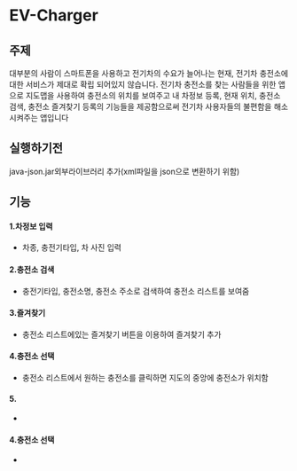 # EV-Charger

## 주제

대부분의 사람이 스마트폰을 사용하고 전기차의 수요가 늘어나는 현재, 전기차 충전소에 대한 서비스가 제대로 확립 되어있지 않습니다.
전기차 충전소를 찾는 사람들을 위한 앱으로 지도맵을 사용하여 충전소의 위치를 보여주고 내 차정보 등록, 현재 위치, 충전소 검색, 충전소 즐겨찾기 등록의 기능들을 제공함으로써 전기차 사용자들의 불편함을 해소시켜주는 앱입니다

## 실행하기전

java-json.jar외부라이브러리 추가(xml파일을 json으로 변환하기 위함)

## 기능

#### 1.차정보 입력
   + 차종, 충전기타입, 차 사진 입력

#### 2.충전소 검색
   + 충전기타입, 충전소명, 충전소 주소로 검색하여 충전소 리스트를 보여줌
   
#### 3.즐겨찾기
   + 충전소 리스트에있는 즐겨찾기 버튼을 이용하여 즐겨찾기 추가

#### 4.충전소 선택
   + 충전소 리스트에서 원하는 충전소를 클릭하면 지도의 중앙에 충전소가 위치함
   
#### 5.
   + 
   
#### 4.충전소 선택
   + 
